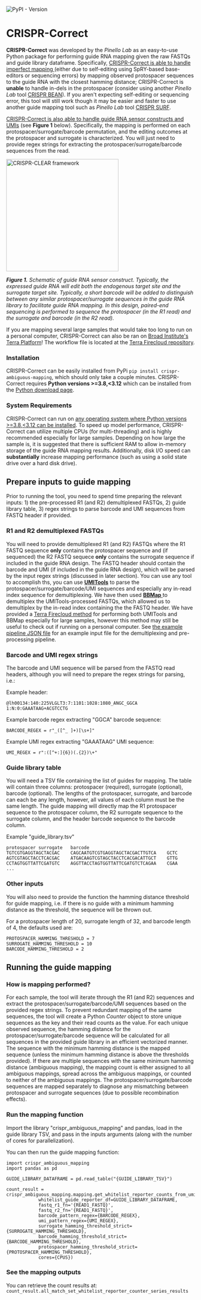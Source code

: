 ![PyPI - Version](https://img.shields.io/pypi/v/crispr-ambiguous-mapping)

# CRISPR-Correct
**CRISPR-Correct** was developed by the *Pinello Lab* as an easy-to-use Python package for performing guide RNA mapping given the raw FASTQs and guide library dataframe. Specifically, <ins>CRISPR-Correct is able to handle imperfect mapping </ins> (either due to self-editing using SpRY-based base-editors or sequencing errors) by mapping observed protospacer sequences to the guide RNA with the closest hamming distance; CRISPR-Correct is **unable** to handle in-dels in the protospacer (consider using another *Pinello Lab* tool [CRISPR BEAN]()). If you aren't expecting self-editing or sequencing error, this tool will still work though it may be easier and faster to use another guide mapping tool such as *Pinello Lab* tool [CRISPR SURF](https://github.com/pinellolab/CRISPR-SURF/).

<ins>CRISPR-Correct is also able to handle guide RNA sensor constructs and UMIs</ins> (see **Figure 1** below). Specifically, the mapping is performed on each protospacer/surrogate/barcode permutation, and the editing outcomes at the protospacer and surrogate is characterized. You will just need to provide regex strings for extracting the protospacer/surrogate/barcode sequences from the read.

<img src="https://github.com/user-attachments/assets/e79e2dc2-ae96-4328-a1b8-06c9ec7a36ae" alt="CRISPR-CLEAR framework" width="300"></img>

<em>**Figure 1.** Schematic of guide RNA sensor construct. Typically, the expressed guide RNA will edit both the endogenous target site and the surrogate target site. Typically, a short barcode will be added to distinguish between any similar protospacer/surrogate sequences in the guide RNA library to facilitate guide RNA mapping. In this design, paired-end sequencing is performed to sequence the protospacer (in the R1 read) and the surrogate and barcode (in the R2 read).</em>

If you are mapping several large samples that would take too long to run on a personal computer, CRISPR-Correct can also be ran on [Broad Institute's Terra Platform](https://terra.bio/)! The workflow file is located at the [Terra Firecloud repository](https://portal.firecloud.org/?return=terra#methods/pinellolab/CrisprSelfEditMappingOrchestratorWorkflowSampleEntity/2).

### Installation
CRISPR-Correct can be easily installed from PyPi `pip install crispr-ambiguous-mapping`, which should only take a couple minutes. CRISPR-Correct requires **Python versions >=3.8,<3.12** which can be installed from the [Python download page](https://www.python.org/downloads/). 

### System Requirements
CRISPR-Correct can run on [any operating system where Python versions >=3.8,<3.12 can be installed](https://www.python.org/downloads/operating-systems/). To speed up model performance, CRISPR-Correct can utilize multiple CPUs (for multi-threading) and is highly recommended especially for large samples. Depending on how large the sample is, it is suggested that there is sufficient RAM to allow in-memory storage of the guide RNA mapping results. Additionally, disk I/O speed can **substantially** increase mapping performance (such as using a solid state drive over a hard disk drive).

## Prepare inputs to guide mapping
Prior to running the tool, you need to spend time preparing the relevant inputs: 1) the pre-processed R1 (and R2) demultiplexed FASTQs, 2) guide library table, 3) regex strings to parse barcode and UMI sequences from FASTQ header if provided.

### R1 and R2 demultiplexed FASTQs
You will need to provide demultiplexed R1 (and R2) FASTQs where the R1 FASTQ sequence **only** contains the protospacer sequence and (if sequenced) the R2 FASTQ sequece **only** contains the surrogate sequence if included in the guide RNA design. The FASTQ header should contain the barcode and UMI (if included in the guide RNA design), which will be parsed by the input regex strings (discussed in later section). You can use any tool to accomplish ths, you can use [**UMITools**](https://github.com/CGATOxford/UMI-tools) to parse the protospacer/surrogate/barcode/UMI sequences and especially any in-read index sequence for demultiplexing. We have then used [**BBMap** ](https://github.com/BioInfoTools/BBMap/blob/master/sh/demuxbyname.sh) to demultiplex the UMITools-processed FASTQs, which allowed us to demultiplex by the in-read index containing the the FASTQ header. We have provided a [Terra Firecloud method](https://portal.firecloud.org/?return=terra#methods/pinellolab/CrisprMillipedeGuideDemultiplex/5) for performing both UMITools and BBMap especially for large samples, however this method may still be useful to check out if running on a personal computer. See [the example pipeline JSON file](https://github.com/pinellolab/CRISPR-Correct/blob/master/examples/demultiplex_input.json) for an example input file for the demultiplexing and pre-processing pipeline.

### Barcode and UMI regex strings
The barcode and UMI sequence will be parsed from the FASTQ read headers, although you will need to prepare the regex strings for parsing, i.e.:

Example header:

`@lh00134:140:225VLGLT3:7:1101:1028:1080_ANGC_GGCA 1:N:0:GAAATAAG+ACGTCCTG`

Example barcode regex extracting "GGCA" barcode sequence:

`BARCODE_REGEX = r"_([^_ ]+)[\s+]"`

Example UMI regex extracting "GAAATAAG" UMI sequence:

`UMI_REGEX = r":([^+:]{6})(.{2})\+"`

### Guide library table

You will need a TSV file containing the list of guides for mapping. The table will contain three columns: protospacer (required), surrogate (optional), barcode (optional). The lengths of the protospacer, surrogate, and barcode can each be any length, however, all values of each column must be the same length. The guide mapping will directly map the R1 protospacer sequence to the protospacer column, the R2 surrogate sequence to the surrogate column, and the header barcode sequence to the barcode column.

Example "guide_library.tsv"
```
protospacer	surrogate	barcode
TGTCGTGAGGTAGCTACGAC	CAGCAATGTCGTGAGGTAGCTACGACTTGTCA	GCTC
AGTCGTAGCTACCTCACGAC	ATGACAAGTCGTAGCTACCTCACGACATTGCT	GTTG
CCTAGTGGTTATTCGATGTC	AGGTTACCTAGTGGTTATTCGATGTCTCAGAA	CGAA
...
```

### Other inputs

You will also need to provide the function the hamming distance threshold for guide mapping, i.e. if there is no guide with a minimum hamming distance as the threshold, the sequence will be thrown out.

For a protospacer length of 20, surrogate length of 32, and barcode length of 4, the defaults used are:
```
PROTOSPACER_HAMMING_THRESHOLD = 7
SURROGATE_HAMMING_THRESHOLD = 10 
BARCODE_HAMMING_THRESHOLD = 2
```
## Running the guide mapping

### How is mapping performed?
For each sample, the tool will iterate through the R1 (and R2) sequences and extract the protospacer/surrogate/barcode/UMI sequences based on the provided regex strings. To prevent redundant mapping of the same sequences, the tool will create a Python *Counter* object to store unique sequences as the key and their read counts as the value. For each unique observed sequence, the hamming distance for the protospacer/surrogate/barcode sequence will be calculated for all sequences in the provided guide library in an efficient vectorized manner. The sequence with the minimum hamming distance is the mapped sequence (unless the minimum hamming distance is above the thresholds provided). If there are multiple sequences with the same minimum hamming distance (ambiguous mapping), the mapping count is either assigned to all ambiguous mappings, spread across the ambiguous mappings, or counted to neither of the ambiguous mappings.  The protospacer/surrogate/barcode sequences are mapped separately to diagnose any mismatching between protospacer and surrogate sequences (due to possible recombination effects). 

### Run the mapping function

Import the library "crispr_ambiguous_mapping" and pandas, load in the guide library TSV, and pass in the inputs arguments (along with the number of cores for parallelization).

You can then run the guide mapping function:

```
import crispr_ambiguous_mapping
import pandas as pd
        
GUIDE_LIBRARY_DATAFRAME = pd.read_table("{GUIDE_LIBRARY_TSV}")

count_result = crispr_ambiguous_mapping.mapping.get_whitelist_reporter_counts_from_umitools_output(
            whitelist_guide_reporter_df=GUIDE_LIBRARY_DATAFRAME, 
            fastq_r1_fn='{READ1_FASTQ}', 
            fastq_r2_fn='{READ1_FASTQ}',
            barcode_pattern_regex={BARCODE_REGEX},
            umi_pattern_regex={UMI_REGEX},
            surrogate_hamming_threshold_strict={SURROGATE_HAMMING_THRESHOLD},
            barcode_hamming_threshold_strict={BARCODE_HAMMING_THRESHOLD},
            protospacer_hamming_threshold_strict={PROTOSPACER_HAMMING_THRESHOLD},
            cores={CPUS})
```

### See the mapping outputs
You can retrieve the count results at:
`count_result.all_match_set_whitelist_reporter_counter_series_results`


